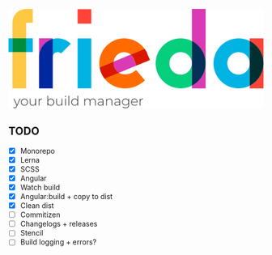 ![Frieda](frieda.svg)


## TODO

- [X] Monorepo
- [X] Lerna
- [X] SCSS
- [X] Angular
- [X] Watch build
- [X] Angular:build + copy to dist
- [X] Clean dist
- [ ] Commitizen
- [ ] Changelogs + releases
- [ ] Stencil
- [ ] Build logging + errors?
